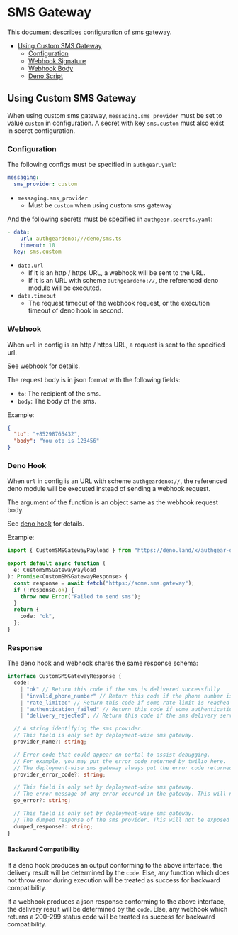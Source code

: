 # SMS Gateway

This document describes configuration of sms gateway.

- [Using Custom SMS Gateway](#using-custom-sms-gateway)
  - [Configuration](#configuration)
  - [Webhook Signature](#webhook-signature)
  - [Webhook Body](#webhook-body)
  - [Deno Script](#deno-script)

## Using Custom SMS Gateway

When using custom sms gateway, `messaging.sms_provider` must be set to value `custom` in configuration. A secret with key `sms.custom` must also exist in secret configuration.

### Configuration

The following configs must be specified in `authgear.yaml`:

```yaml
messaging:
  sms_provider: custom
```

- `messaging.sms_provider`
  - Must be `custom` when using custom sms gateway

And the following secrets must be specified in `authgear.secrets.yaml`:

```yaml
- data:
    url: authgeardeno:///deno/sms.ts
    timeout: 10
  key: sms.custom
```

- `data.url`
  - If it is an http / https URL, a webhook will be sent to the URL.
  - If it is an URL with scheme `authgeardeno://`, the referenced deno module will be executed.
- `data.timeout`
  - The request timeout of the webhook request, or the execution timeout of deno hook in second.

### Webhook

When `url` in config is an http / https URL, a request is sent to the specified url.

See [webhook](./hook.md#webhook) for details.

The request body is in json format with the following fields:

- `to`: The recipient of the sms.
- `body`: The body of the sms.

Example:

```json
{
  "to": "+85298765432",
  "body": "You otp is 123456"
}
```

### Deno Hook

When `url` in config is an URL with scheme `authgeardeno://`, the referenced deno module will be executed instead of sending a webhook request.

The argument of the function is an object same as the webhook request body.

See [deno hook](./hook.md#deno-hook) for details.

Example:

```typescript
import { CustomSMSGatewayPayload } from "https://deno.land/x/authgear-deno-hook@0.1.0/mod.ts";

export default async function (
  e: CustomSMSGatewayPayload
): Promise<CustomSMSGatewayResponse> {
  const response = await fetch("https://some.sms.gateway");
  if (!response.ok) {
    throw new Error("Failed to send sms");
  }
  return {
    code: "ok",
  };
}
```

### Response

The deno hook and webhook shares the same response schema:

```typescript
interface CustomSMSGatewayResponse {
  code:
    | "ok" // Return this code if the sms is delivered successfully
    | "invalid_phone_number" // Return this code if the phone number is invalid
    | "rate_limited" // Return this code if some rate limit is reached and the user should retry the request
    | "authentication_failed" // Return this code if some authentication is failed, and the developer should check the current configurations.
    | "delivery_rejected"; // Return this code if the sms delivery service rejected the request for any reason the user cannot fix by retrying.

  // A string identifying the sms provider.
  // This field is only set by deployment-wise sms gateway.
  provider_name?: string;

  // Error code that could appear on portal to assist debugging.
  // For example, you may put the error code returned by twilio here.
  // The deployment-wise sms gateway always put the error code returned by the sms provider here.
  provider_error_code?: string;

  // This field is only set by deployment-wise sms gateway.
  // The error message of any error occured in the gateway. This will not be exposed to user and is only for debug purpose.
  go_error?: string;

  // This field is only set by deployment-wise sms gateway.
  // The dumped response of the sms provider. This will not be exposed to user and is only for debug purpose.
  dumped_response?: string;
}
```

#### Backward Compatibility

If a deno hook produces an output conforming to the above interface, the delivery result will be determined by the `code`. Else, any function which does not throw error during execution will be treated as success for backward compatibility.

If a webhook produces a json response conforming to the above interface, the delivery result will be determined by the `code`. Else, any webhook which returns a 200-299 status code will be treated as success for backward compatibility.
